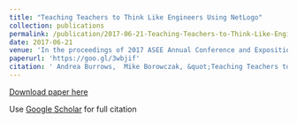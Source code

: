 ```yaml
---
title: "Teaching Teachers to Think Like Engineers Using NetLogo"
collection: publications
permalink: /publication/2017-06-21-Teaching-Teachers-to-Think-Like-Engineers-Using-NetLogo
date: 2017-06-21
venue: 'In the proceedings of 2017 ASEE Annual Conference and Exposition'
paperurl: 'https://goo.gl/3wbjif'
citation: ' Andrea Burrows,  Mike Borowczak, &quot;Teaching Teachers to Think Like Engineers Using NetLogo.&quot; In the proceedings of 2017 ASEE Annual Conference and Exposition, 2017.'
---
```

[Download paper here](https://goo.gl/3wbjif)

Use [Google Scholar](https://scholar.google.com/scholar?q=Teaching+Teachers+to+Think+Like+Engineers+Using+NetLogo) for full citation